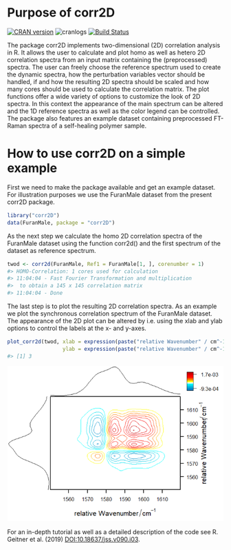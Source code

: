 
<!-- README.md is generated from README.Rmd. Please edit that file -->
Purpose of corr2D
=================

[![CRAN version](http://www.r-pkg.org/badges/version/corr2D)](http://cran.r-project.org/package=corr2D) ![cranlogs](http://cranlogs.r-pkg.org./badges/corr2D) [![Build Status](https://travis-ci.org/clacor/corr2D.svg?branch=master)](https://travis-ci.org/clacor/corr2D)

The package corr2D implements two-dimensional (2D) correlation analysis in R. It allows the user to calculate and plot homo as well as hetero 2D correlation spectra from an input matrix containing the (preprocessed) spectra. The user can freely choose the reference spectrum used to create the dynamic spectra, how the perturbation variables vector should be handled, if and how the resulting 2D spectra should be scaled and how many cores should be used to calculate the correlation matrix.
The plot functions offer a wide variety of options to customize the look of 2D spectra. In this context the appearance of the main spectrum can be altered and the 1D reference spectra as well as the color legend can be controlled.
The package also features an example dataset containing preprocessed FT-Raman spectra of a self-healing polymer sample.

How to use corr2D on a simple example
=====================================

First we need to make the package available and get an example dataset. For illustration purposes we use the FuranMale dataset from the present corr2D package.

``` r
library("corr2D")
data(FuranMale, package = "corr2D")
```

As the next step we calculate the homo 2D correlation spectra of the FuranMale dataset using the function corr2d() and the first spectrum of the dataset as reference spectrum.

``` r
twod <- corr2d(FuranMale, Ref1 = FuranMale[1, ], corenumber = 1)
#> HOMO-Correlation: 1 cores used for calculation
#> 11:04:04 - Fast Fourier Transformation and multiplication 
#>  to obtain a 145 x 145 correlation matrix 
#> 11:04:04 - Done
```

The last step is to plot the resulting 2D correlation spectra. As an example we plot the synchronous correlation spectrum of the FuranMale dataset. The appearance of the 2D plot can be altered by i.e. using the xlab and ylab options to control the labels at the x- and y-axes.

``` r
plot_corr2d(twod, xlab = expression(paste("relative Wavenumber" / cm^-1)),
                  ylab = expression(paste("relative Wavenumber" / cm^-1)))
#> [1] 3
```

![](README-unnamed-chunk-4-1.png)

For an in-depth tutorial as well as a detailed description of the code see R. Geitner et al. (2019) <DOI:10.18637/jss.v090.i03>.
